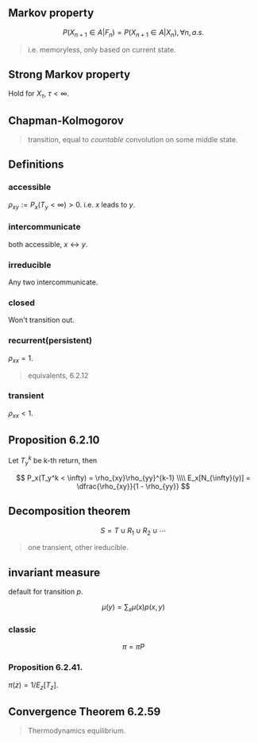 ## Markov property
$$
  P(X_{n+1}\in A|F_n) = P(X_{n+1}\in A|X_n), \forall n, a.s.
$$

> i.e. memoryless, only based on current state.

## Strong Markov property
Hold for $X_{\tau}$, $\tau<\infty$.


## Chapman-Kolmogorov
> transition, equal to *countable* convolution on some middle state.

## Definitions
### accessible
$\rho_{xy}:=P_x(T_y<\infty) > 0$. i.e. $x$ leads to $y$.

### intercommunicate
both accessible, $x\leftrightarrow y$.

### irreducible 
Any two intercommunicate.

### closed
Won't transition out.

### recurrent(persistent)
$\rho_{xx}=1$.

> equivalents, 6.2.12


### transient
$\rho_{xx} < 1$.

## Proposition 6.2.10
Let $T_y^k$ be k-th return, then

$$
  P_x(T_y^k < \infty) = \rho_{xy}\rho_{yy}^{k-1} \\\\
  E_x[N_{\infty}(y)] = \dfrac{\rho_{xy}}{1 - \rho_{yy}}
$$

## Decomposition theorem
$$
  S = T \cup R_1\cup R_2\cup \cdots
$$

> one transient, other ireducible.

## invariant measure
default for transition $p$.

$$
 \mu(y) = \sum_x \mu(x)p(x,y)
$$

### classic
$$
  \pi = \pi P
$$

### Proposition 6.2.41.
$\pi(z) = 1/E_z[T_z]$.


## Convergence Theorem 6.2.59

> Thermodynamics equilibrium.
